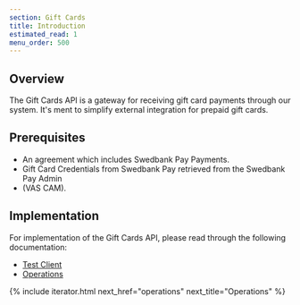 ```yaml
---
section: Gift Cards
title: Introduction
estimated_read: 1
menu_order: 500
---
```


## Overview

The Gift Cards API is a gateway for receiving gift card payments through our
system. It's ment to simplify external integration for prepaid gift cards.

## Prerequisites

*   An agreement which includes Swedbank Pay Payments.
*   Gift Card Credentials from Swedbank Pay retrieved from the Swedbank Pay
    Admin
*   (VAS CAM).

## Implementation

For implementation of the Gift Cards API, please read through the following
documentation:

*   [Test Client][test-client]
*   [Operations][operations]

{% include iterator.html next_href="operations"
                         next_title="Operations" %}

[operations]: /gift-cards/operations
[test-client]: /gift-cards/test-client
